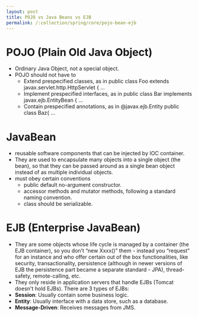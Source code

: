```yaml
---
layout: post
title: POJO vs Java Beans vs EJB
permalink: /:collection/spring/core/pojo-bean-ejb
---
```


# POJO (Plain Old Java Object) 
- Ordinary Java Object, not a special object.
- POJO should not have to
  - Extend prespecified classes, as in public class Foo extends javax.servlet.http.HttpServlet { ...
  - Implement prespecified interfaces, as in public class Bar implements javax.ejb.EntityBean { ...
  - Contain prespecified annotations, as in @javax.ejb.Entity public class Baz{ ...

# JavaBean
-	reusable software components that can be injected by IOC container.
-	They are used to encapsulate many objects into a single object (the bean), so that they can be passed around as a single bean object instead of as multiple individual objects. 
-	must obey certain conventions
    -	public default no-argument constructor.
    -	accessor methods and mutator methods, following a standard naming convention.
    -	class should be serializable.

# EJB (Enterprise JavaBean)
-	They are some objects whose life cycle is managed by a container (the EJB container), so you don’t “new Xxxx()” them - instead you “request” for an instance and who offer certain out of the box functionalities, like security, transactionality, persistence (although in newer versions of EJB the persistence part became a separate standard - JPA), thread-safety, remote-calling, etc.
-	They only reside in application servers that handle EJBs (Tomcat doesn't hold EJBs). There are 3 types of EJBs:
  -	**Session**: Usually contain some business logic.
  -	**Entity**: Usually interface with a data store, such as a database.
  -	**Message-Driven**: Receives messages from JMS.